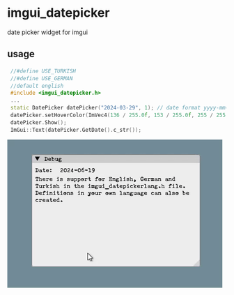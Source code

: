 # imgui_datepicker
date picker widget for imgui

## usage
```cpp
 //#define USE_TURKISH
 //#define USE_GERMAN
 //default english
 #include <imgui_datepicker.h>
 ...
 static DatePicker datePicker("2024-03-29", 1); // date format yyyy-mm-dd
 datePicker.setHoverColor(ImVec4(136 / 255.0f, 153 / 255.0f, 255 / 255.0f, 1.0f)); // default is red
 datePicker.Show();
 ImGui::Text(datePicker.GetDate().c_str());
```

![preview](https://github.com/emartisoft/imgui_datepicker/blob/main/imgui_datepicker.gif?raw=true)

